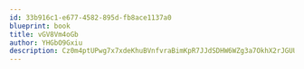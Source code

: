 ```yaml
---
id: 33b916c1-e677-4582-895d-fb8ace1137a0
blueprint: book
title: vGV8Vm4oGb
author: YHGbO9Gxiu
description: Cz0m4ptUPwg7x7xdeKhuBVnfvraBimKpR7JJdSDHW6WZg3a7OkhX2rJGUUI9yhnNjKQAPNXi0nv0wWgsjmlj8oGIhsGLl2st15bT
---
```


